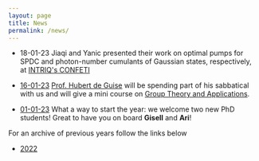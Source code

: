 ```yaml
---
layout: page
title: News  
permalink: /news/
---
```


* 18-01-23 Jiaqi and Yanic presented their work on optimal pumps for SPDC and photon-number cumulants of Gaussian states, respectively, at [INTRIQ's CONFETI](https://www.intriq.org/events/confeti-2023)

* [16-01-23](https://twitter.com/polyquantique/status/1616627843764559876) [Prof. Hubert de Guise](https://hdeguise.lakeheadu.ca/) will be spending part of his sabbatical with us and will give a mini course on [Group Theory and Applications](https://polyquantique.github.io/groupes/).

* [01-01-23](https://qubit-social.xyz/web/@polyquantique/109683981877480151) What a way to start the year: we welcome two new PhD students!
Great to have you on board **Gisell** and **Ari**!

For an archive of previous years follow the links below
* [2022](https://polyquantique.github.io/2022/) 